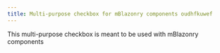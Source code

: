 ```yaml
---
title: Multi-purpose checkbox for mBlazonry components oudhfkuwef
---
```


This multi-purpose checkbox is meant to be used with mBlazonry components